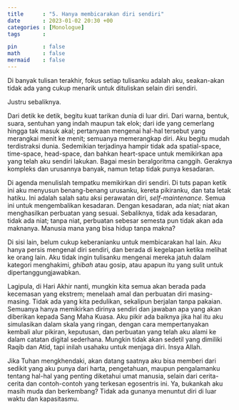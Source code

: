```yaml
---
title      : "5. Hanya membicarakan diri sendiri"
date       : 2023-01-02 20:30 +00
categories : [Monologue]
tags       : 

pin        : false
math       : false
mermaid    : false
---
```


Di banyak tulisan terakhir, fokus setiap tulisanku adalah aku, seakan-akan tidak ada yang cukup menarik untuk dituliskan selain diri sendiri.

Justru sebaliknya.

Dari detik ke detik, begitu kuat tarikan dunia di luar diri. Dari warna, bentuk, suara, sentuhan yang indah maupun tak elok; dari ide yang cemerlang hingga tak masuk akal; pertanyaan mengenai hal-hal tersebut yang merangkai menit ke menit; semuanya memerangkap diri. Aku begitu mudah terdistraksi dunia. Sedemikian terjadinya hampir tidak ada spatial-space, time-space, head-space, dan bahkan heart-space untuk memikirkan apa yang telah aku sendiri lakukan. Bagai mesin beralgoritma canggih. Geraknya kompleks dan urusannya banyak, namun tetap tidak punya kesadaran.

Di agenda menulislah tempatku memikirkan diri sendiri. Di tuts papan ketik ini aku menyusun benang-benang urusanku, kereta pikiranku, dan tata letak hatiku. Ini adalah salah satu aksi perawatan diri, *self-maintenance.* Semua ini untuk mengembalikan kesadaran. Dengan kesadaran, ada niat; niat akan menghasilkan perbuatan yang sesuai. Sebaliknya, tidak ada kesadaran, tidak ada niat; tanpa niat, perbuatan sebesar semesta pun tidak akan ada maknanya. Manusia mana yang bisa hidup tanpa makna?

Di sisi lain, belum cukup keberanianku untuk membicarakan hal lain. Aku hanya persis mengenal diri sendiri, dan berada di kegelapan ketika melihat ke orang lain. Aku tidak ingin tulisanku mengenai mereka jatuh dalam kategori menghakimi, *ghibah* atau gosip, atau apapun itu yang sulit untuk dipertanggungjawabkan.

Lagipula, di Hari Akhir nanti, mungkin kita semua akan berada pada kecemasan yang ekstrem; menelaah amal dan perbuatan diri masing-masing. Tidak ada yang kita pedulikan, sekalipun berjalan tanpa pakaian. Semuanya hanya memikirkan dirinya sendiri dan jawaban apa yang akan diberikan kepada Sang Maha Kuasa. Aku pikir ada baiknya jika hal itu aku simulasikan dalam skala yang ringan, dengan cara mempertanyakan kembali alur pikiran, keputusan, dan perbuatan yang telah aku alami ke dalam catatan digital sederhana. Mungkin tidak akan sedetil yang dimiliki Raqib dan Atid, tapi inilah usahaku untuk menjaga diri. Insya Allah.

Jika Tuhan mengkhendaki, akan datang saatnya aku bisa memberi dari sedikit yang aku punya dari harta, pengetahuan, maupun pengalamanku tentang hal-hal yang penting diketahui umat manusia, selain dari cerita-cerita dan contoh-contoh yang terkesan egosentris ini. Ya, bukankah aku masih muda dan berkembang? Tidak ada gunanya menuntut diri di luar waktu dan kapasitasmu.